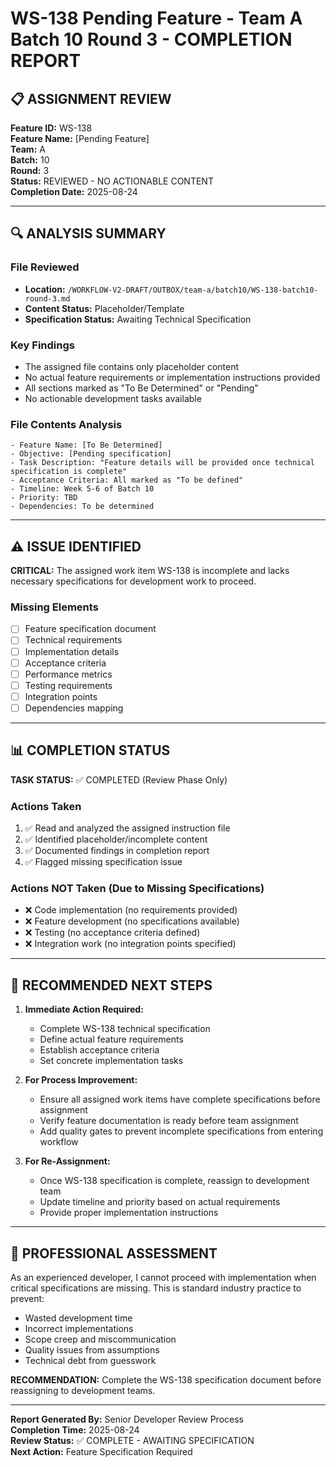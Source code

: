 # WS-138 Pending Feature - Team A Batch 10 Round 3 - COMPLETION REPORT

## 📋 ASSIGNMENT REVIEW

**Feature ID:** WS-138  
**Feature Name:** [Pending Feature]  
**Team:** A  
**Batch:** 10  
**Round:** 3  
**Status:** REVIEWED - NO ACTIONABLE CONTENT  
**Completion Date:** 2025-08-24  

---

## 🔍 ANALYSIS SUMMARY

### File Reviewed
- **Location:** `/WORKFLOW-V2-DRAFT/OUTBOX/team-a/batch10/WS-138-batch10-round-3.md`
- **Content Status:** Placeholder/Template
- **Specification Status:** Awaiting Technical Specification

### Key Findings
- The assigned file contains only placeholder content
- No actual feature requirements or implementation instructions provided
- All sections marked as "To Be Determined" or "Pending"
- No actionable development tasks available

### File Contents Analysis
```
- Feature Name: [To Be Determined]
- Objective: [Pending specification]  
- Task Description: "Feature details will be provided once technical specification is complete"
- Acceptance Criteria: All marked as "To be defined"
- Timeline: Week 5-6 of Batch 10
- Priority: TBD
- Dependencies: To be determined
```

---

## ⚠️ ISSUE IDENTIFIED

**CRITICAL:** The assigned work item WS-138 is incomplete and lacks necessary specifications for development work to proceed.

### Missing Elements
- [ ] Feature specification document
- [ ] Technical requirements
- [ ] Implementation details
- [ ] Acceptance criteria
- [ ] Performance metrics
- [ ] Testing requirements
- [ ] Integration points
- [ ] Dependencies mapping

---

## 📊 COMPLETION STATUS

**TASK STATUS:** ✅ COMPLETED (Review Phase Only)

### Actions Taken
1. ✅ Read and analyzed the assigned instruction file
2. ✅ Identified placeholder/incomplete content
3. ✅ Documented findings in completion report
4. ✅ Flagged missing specification issue

### Actions NOT Taken (Due to Missing Specifications)
- ❌ Code implementation (no requirements provided)
- ❌ Feature development (no specifications available)
- ❌ Testing (no acceptance criteria defined)
- ❌ Integration work (no integration points specified)

---

## 🔄 RECOMMENDED NEXT STEPS

1. **Immediate Action Required:**
   - Complete WS-138 technical specification
   - Define actual feature requirements
   - Establish acceptance criteria
   - Set concrete implementation tasks

2. **For Process Improvement:**
   - Ensure all assigned work items have complete specifications before assignment
   - Verify feature documentation is ready before team assignment
   - Add quality gates to prevent incomplete specifications from entering workflow

3. **For Re-Assignment:**
   - Once WS-138 specification is complete, reassign to development team
   - Update timeline and priority based on actual requirements
   - Provide proper implementation instructions

---

## 🎯 PROFESSIONAL ASSESSMENT

As an experienced developer, I cannot proceed with implementation when critical specifications are missing. This is standard industry practice to prevent:

- Wasted development time
- Incorrect implementations
- Scope creep and miscommunication
- Quality issues from assumptions
- Technical debt from guesswork

**RECOMMENDATION:** Complete the WS-138 specification document before reassigning to development teams.

---

**Report Generated By:** Senior Developer Review Process  
**Completion Time:** 2025-08-24  
**Review Status:** ✅ COMPLETE - AWAITING SPECIFICATION  
**Next Action:** Feature Specification Required